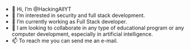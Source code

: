 - 👋 Hi, I’m @HackingAllYT
- 👀 I’m interested in security and full stack development.
- 🌱 I’m currently working as Full Stack developer.
- 💞️ I am looking to collaborate in any type of educational program or any computer development, especially in artificial intelligence.
- 📫 To reach me you can send me an e-mail.

<!---
HackingAllYT/HackingAllYT is a ✨ special ✨ repository because its `README.md` (this file) appears on your GitHub profile.
You can click the Preview link to take a look at your changes.
--->
